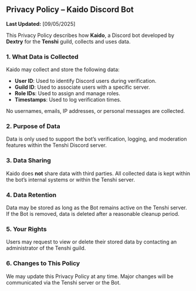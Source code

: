 ## **Privacy Policy – Kaido Discord Bot**

**Last Updated:** \[09/05/2025]

This Privacy Policy describes how **Kaido**, a Discord bot developed by **Dextry** for the **Tenshi** guild, collects and uses data.

### 1. What Data is Collected

Kaido may collect and store the following data:

* **User ID**: Used to identify Discord users during verification.
* **Guild ID**: Used to associate users with a specific server.
* **Role IDs**: Used to assign and manage roles.
* **Timestamps**: Used to log verification times.

No usernames, emails, IP addresses, or personal messages are collected.

### 2. Purpose of Data

Data is only used to support the bot’s verification, logging, and moderation features within the Tenshi Discord server.

### 3. Data Sharing

Kaido does **not** share data with third parties. All collected data is kept within the bot’s internal systems or within the Tenshi server.

### 4. Data Retention

Data may be stored as long as the Bot remains active on the Tenshi server. If the Bot is removed, data is deleted after a reasonable cleanup period.

### 5. Your Rights

Users may request to view or delete their stored data by contacting an administrator of the Tenshi guild.

### 6. Changes to This Policy

We may update this Privacy Policy at any time. Major changes will be communicated via the Tenshi server or the Bot.
